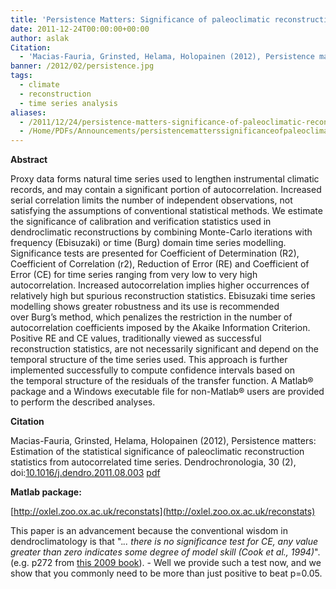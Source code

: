 ```yaml
---
title: 'Persistence Matters: Significance of paleoclimatic reconstruction statistics'
date: 2011-12-24T00:00:00+00:00
author: aslak
Citation:
  - 'Macias-Fauria, Grinsted, Helama, Holopainen (2012), Persistence matters: Estimation of the statistical significance of paleoclimatic reconstruction statistics from autocorrelated time series. Dendrochronologia, 30 (2), doi:10.1016/j.dendro.2011.08.003'
banner: /2012/02/persistence.jpg
tags:
  - climate
  - reconstruction
  - time series analysis
aliases:
  - /2011/12/24/persistence-matters-significance-of-paleoclimatic-reconstruction-statistics/
  - /Home/PDFs/Announcements/persistencematterssignificanceofpaleoclimaticreconstructionstatistics
---
```

**Abstract**

Proxy data forms natural time series used to lengthen instrumental climatic records, and may contain a significant portion of autocorrelation. Increased serial correlation limits the number of independent observations, not satisfying the assumptions of conventional statistical methods. We estimate the significance of calibration and verification statistics used in dendroclimatic reconstructions by combining Monte-Carlo iterations with frequency (Ebisuzaki) or time (Burg) domain time series modelling. Significance tests are presented for Coefficient of Determination (R2), Coefficient of Correlation (r2), Reduction of Error (RE) and Coefficient of Error (CE) for time series ranging from very low to very high autocorrelation. Increased autocorrelation implies higher occurrences of relatively high but spurious reconstruction statistics. Ebisuzaki time series modelling shows greater robustness and its use is recommended over Burg’s method, which penalizes the restriction in the number of autocorrelation coefficients imposed by the Akaike Information Criterion. Positive RE and CE values, traditionally viewed as successful reconstruction statistics, are not necessarily significant and depend on the temporal structure of the time series used. This approach is further implemented successfully to compute confidence intervals based on the temporal structure of the residuals of the transfer function. A Matlab® package and a Windows executable file for non-Matlab® users are provided to perform the described analyses.

**Citation**
  
Macias-Fauria, Grinsted, Helama, Holopainen (2012), Persistence matters: Estimation of the statistical significance of paleoclimatic reconstruction statistics from autocorrelated time series. Dendrochronologia, 30 (2), doi:[10.1016/j.dendro.2011.08.003](http://dx.doi.org/10.0.3.248/j.dendro.2011.08.003) [pdf](/Home/PDFs/Macias-FauriaDendrochronologia12_Persistencematters-Estimationofthestatisticalsignificanceofpaleoclimaticreconstructionstatisticsfromautocorrelatedtimeseries.pdf?attredirects=0&d=1)

**Matlab package:**
  
[http://oxlel.zoo.ox.ac.uk/reconstats](http://oxlel.zoo.ox.ac.uk/reconstats)

This paper is an advancement because the conventional wisdom in dendroclimatology is that "._.. there is no significance test for CE, any value greater than zero indicates some degree of model skill (Cook et al., 1994)_". (e.g. p272 from [this 2009 book](http://www.springer.com/earth+sciences+and+geography/atmospheric+sciences/book/978-1-4020-4551-6?cm_mmc=Google-_-Book%20Search-_-Springer-_-0)). - Well we provide such a test now, and we show that you commonly need to be more than just positive to beat p=0.05.
